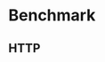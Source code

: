 # Benchmark

## HTTP

<!--
https://github.com/yandex/yandex-tank
https://github.com/fortio/fortio
https://gatling.io/open-source/
https://github.com/rakyll/hey
https://github.com/loadimpact/k6
https://github.com/tsenart/vegeta
https://github.com/wg/wrk
https://github.com/giltene/wrk2
-->
